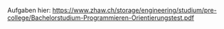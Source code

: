 Aufgaben hier:
https://www.zhaw.ch/storage/engineering/studium/pre-college/Bachelorstudium-Programmieren-Orientierungstest.pdf
